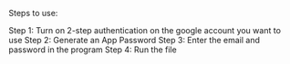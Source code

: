 Steps to use: 

Step 1: Turn on 2-step authentication on the google account you want to use
Step 2: Generate an App Password
Step 3: Enter the email and password in the program
Step 4: Run the file
